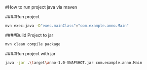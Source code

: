 #How to run project java via maven

####Run project
```sh
mvn exec:java -D"exec.mainClass"="com.example.anno.Main"
```

####Build Project to jar
```sh
mvn clean compile package
```

####Run project with jar
```sh
java -jar .\target\anno-1.0-SNAPSHOT.jar com.example.anno.Main
```